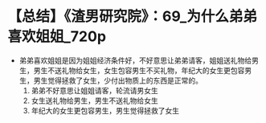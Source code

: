 # 【总结】《渣男研究院》：69_为什么弟弟喜欢姐姐_720p

-   弟弟喜欢姐姐是因为姐姐经济条件好，不好意思让弟弟请客，姐姐送礼物给男生，男生不送礼物给女生，女生包容男生不买礼物，年纪大的女生更包容男生，男生觉得拯救了女生，少付出物质上的东西是正常的。
    1.  弟弟不好意思让姐姐请客，轮流请男女生
    2.  女生送礼物给男生，男生不送礼物给女生
    3.  年纪大的女生更包容男生，男生觉得拯救了女生